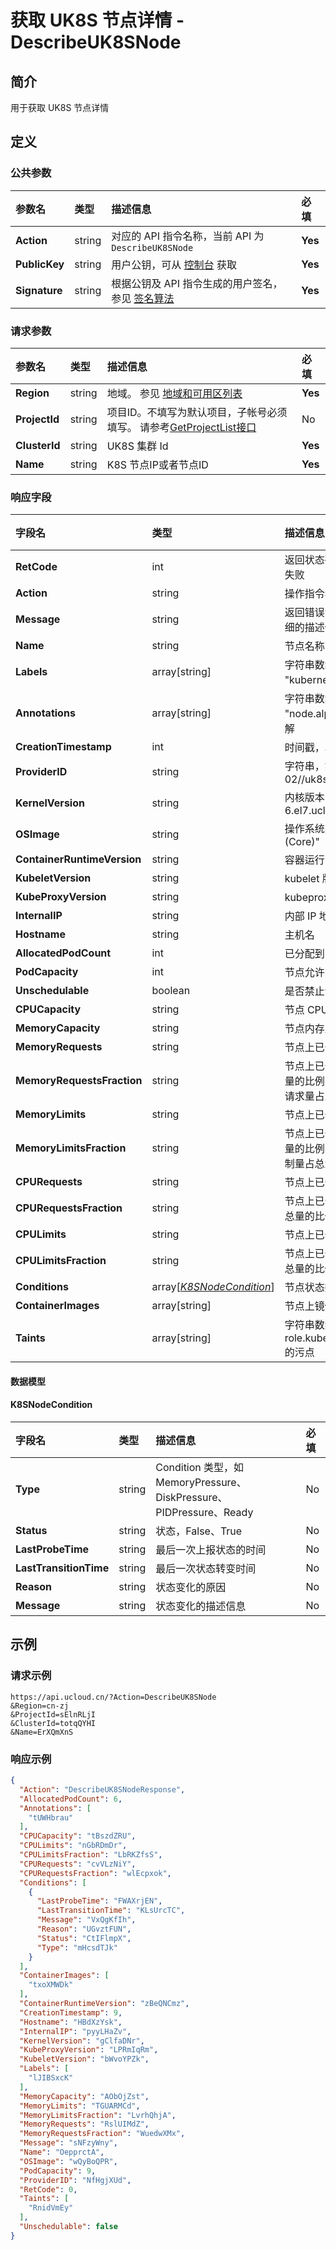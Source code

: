 # 获取 UK8S 节点详情 - DescribeUK8SNode

## 简介

用于获取 UK8S 节点详情









## 定义

### 公共参数

| 参数名 | 类型 | 描述信息 | 必填 |
|:---|:---|:---|:---|
| **Action**     | string  | 对应的 API 指令名称，当前 API 为 `DescribeUK8SNode`                        | **Yes** |
| **PublicKey**  | string  | 用户公钥，可从 [控制台](https://console.ucloud.cn/uapi/apikey) 获取                                             | **Yes** |
| **Signature**  | string  | 根据公钥及 API 指令生成的用户签名，参见 [签名算法](api/summary/signature.md)  | **Yes** |

### 请求参数

| 参数名 | 类型 | 描述信息 | 必填 |
|:---|:---|:---|:---|
| **Region** | string | 地域。 参见 [地域和可用区列表](https://docs.ucloud.cn/api/summary/regionlist) |**Yes**|
| **ProjectId** | string | 项目ID。不填写为默认项目，子帐号必须填写。 请参考[GetProjectList接口](https://docs.ucloud.cn/api/summary/get_project_list) |No|
| **ClusterId** | string | UK8S 集群 Id |**Yes**|
| **Name** | string | K8S 节点IP或者节点ID |**Yes**|

### 响应字段

| 字段名 | 类型 | 描述信息 | 必填 |
|:---|:---|:---|:---|
| **RetCode** | int | 返回状态码，为 0 则为成功返回，非 0 为失败 |**Yes**|
| **Action** | string | 操作指令名称 |**Yes**|
| **Message** | string | 返回错误消息，当 `RetCode` 非 0 时提供详细的描述信息 |No|
| **Name** | string | 节点名称 |**Yes**|
| **Labels** | array[string] | 字符串数组，每一项是类似 "kubernetes.io/arch=amd64" 的标签 |**Yes**|
| **Annotations** | array[string] | 字符串数组，每一项是类似 "node.alpha.kubernetes.io/ttl=0" 的注解 |**Yes**|
| **CreationTimestamp** | int | 时间戳，单位是 秒 |**Yes**|
| **ProviderID** | string | 字符串，如："UCloud://cn-sh2-02//uk8s-vsc0vgob-n-mpzxc"  |**Yes**|
| **KernelVersion** | string | 内核版本，如："4.19.0-6.el7.ucloud.x86_64" |**Yes**|
| **OSImage** | string | 操作系统类型，如："CentOS Linux 7 (Core)" |**Yes**|
| **ContainerRuntimeVersion** | string | 容器运行时版本，如："docker://18.9.9" |**Yes**|
| **KubeletVersion** | string | kubelet 版本 |**Yes**|
| **KubeProxyVersion** | string | kubeproxy 版本 |**Yes**|
| **InternalIP** | string | 内部 IP 地址 |**Yes**|
| **Hostname** | string | 主机名 |**Yes**|
| **AllocatedPodCount** | int | 已分配到当前节点的 Pod 数量 |**Yes**|
| **PodCapacity** | int | 节点允许的可分配 Pod 最大数量 |**Yes**|
| **Unschedulable** | boolean | 是否禁止调度 |**Yes**|
| **CPUCapacity** | string | 节点 CPU 总量 |**Yes**|
| **MemoryCapacity** | string | 节点内存总量 |**Yes**|
| **MemoryRequests** | string | 节点上已分配 Pod 的内存请求量 |**Yes**|
| **MemoryRequestsFraction** | string | 节点上已分配 Pod 的内存请求量占内存总量的比例，如返回值为 "4.5"，则意味着请求量占总量的 4.5% |**Yes**|
| **MemoryLimits** | string | 节点上已分配 Pod 的内存限制量 |**Yes**|
| **MemoryLimitsFraction** | string | 节点上已分配 Pod 的内存限制量占内存总量的比例，如返回值为 "18"，则意味着限制量占总量的 18% |**Yes**|
| **CPURequests** | string | 节点上已分配 Pod 的 CPU 请求量 |**Yes**|
| **CPURequestsFraction** | string | 节点上已分配 Pod 的 CPU 请求量占 CPU 总量的比例 |**Yes**|
| **CPULimits** | string | 节点上已分配 Pod 的 CPU 限制值 |**Yes**|
| **CPULimitsFraction** | string | 节点上已分配 Pod 的 CPU 限制值占 CPU 总量的比例 |**Yes**|
| **Conditions** | array[[*K8SNodeCondition*](#K8SNodeCondition)] | 节点状态数组 |**Yes**|
| **ContainerImages** | array[string] | 节点上镜像名称数组 |**Yes**|
| **Taints** | array[string] | 字符串数组，每一项是类似 "node-role.kubernetes.io/master:NoSchedule" 的污点 |No|

#### 数据模型


#### K8SNodeCondition

| 字段名 | 类型 | 描述信息 | 必填 |
|:---|:---|:---|:---|
| **Type** | string | Condition 类型，如 MemoryPressure、DiskPressure、PIDPressure、Ready |No|
| **Status** | string | 状态，False、True |No|
| **LastProbeTime** | string | 最后一次上报状态的时间 |No|
| **LastTransitionTime** | string | 最后一次状态转变时间 |No|
| **Reason** | string | 状态变化的原因 |No|
| **Message** | string | 状态变化的描述信息 |No|

## 示例

### 请求示例
    
```
https://api.ucloud.cn/?Action=DescribeUK8SNode
&Region=cn-zj
&ProjectId=sElnRLjI
&ClusterId=totqQYHI
&Name=ErXQmXnS
```

### 响应示例
    
```json
{
  "Action": "DescribeUK8SNodeResponse",
  "AllocatedPodCount": 6,
  "Annotations": [
    "tUWHbrau"
  ],
  "CPUCapacity": "tBszdZRU",
  "CPULimits": "nGbRDmDr",
  "CPULimitsFraction": "LbRKZfsS",
  "CPURequests": "cvVLzNiY",
  "CPURequestsFraction": "wlEcpxok",
  "Conditions": [
    {
      "LastProbeTime": "FWAXrjEN",
      "LastTransitionTime": "KLsUrcTC",
      "Message": "VxQgKfIh",
      "Reason": "UGvztFUN",
      "Status": "CtIFlmpX",
      "Type": "mHcsdTJk"
    }
  ],
  "ContainerImages": [
    "txoXMWDk"
  ],
  "ContainerRuntimeVersion": "zBeQNCmz",
  "CreationTimestamp": 9,
  "Hostname": "HBdXzYsk",
  "InternalIP": "pyyLHaZv",
  "KernelVersion": "gClfaDNr",
  "KubeProxyVersion": "LPRmIqRm",
  "KubeletVersion": "bWvoYPZk",
  "Labels": [
    "lJIBSxcK"
  ],
  "MemoryCapacity": "AObOjZst",
  "MemoryLimits": "TGUARMCd",
  "MemoryLimitsFraction": "LvrhQhjA",
  "MemoryRequests": "RslUIMdZ",
  "MemoryRequestsFraction": "WuedwXMx",
  "Message": "sNFzyWny",
  "Name": "OepprctA",
  "OSImage": "wQyBoQPR",
  "PodCapacity": 9,
  "ProviderID": "NfHgjXUd",
  "RetCode": 0,
  "Taints": [
    "RnidVmEy"
  ],
  "Unschedulable": false
}
```





